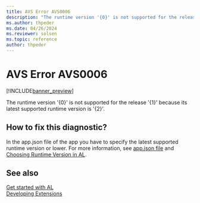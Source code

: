 ```yaml
---
title: AVS Error AVS0006
description: "The runtime version '{0}' is not supported for the release '{1}' because its latest supported runtime version is '{2}'."
ms.author: thpeder
ms.date: 04/26/2024
ms.reviewer: solsen
ms.topic: reference
author: thpeder
---
```


# AVS Error AVS0006

[!INCLUDE[banner_preview](../includes/banner_preview.md)]

The runtime version '{0}' is not supported for the release '{1}' because its latest supported runtime version is '{2}'.

## How to fix this diagnostic?

In the app.json file of the app you have to specify the latest supported runtime version or lower. For more information, see [app.json file](../devenv-json-files.md#appjson-file) and [Choosing Runtime Version in AL](../devenv-choosing-runtime.md).

## See also

[Get started with AL](../devenv-get-started.md)  
[Developing Extensions](../devenv-dev-overview.md)  
